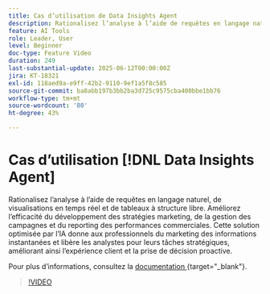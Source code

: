```yaml
---
title: Cas d’utilisation de Data Insights Agent
description: Rationalisez l’analyse à l’aide de requêtes en langage naturel, de visualisations en temps réel et de tableaux à structure libre. Améliorez l’efficacité du développement des stratégies marketing, de la gestion des campagnes et du reporting des performances commerciales.
feature: AI Tools
role: Leader, User
level: Beginner
doc-type: Feature Video
duration: 249
last-substantial-update: 2025-06-12T00:00:00Z
jira: KT-18321
exl-id: 118aed9a-e9ff-42b2-9110-9ef1a5f8c585
source-git-commit: ba8abb197b3bb2ba3d725c9575cba400bbe1bb76
workflow-type: tm+mt
source-wordcount: '80'
ht-degree: 43%

---
```


# Cas d’utilisation [!DNL Data Insights Agent]

Rationalisez l’analyse à l’aide de requêtes en langage naturel, de visualisations en temps réel et de tableaux à structure libre. Améliorez l’efficacité du développement des stratégies marketing, de la gestion des campagnes et du reporting des performances commerciales. Cette solution optimisée par l’IA donne aux professionnels du marketing des informations instantanées et libère les analystes pour leurs tâches stratégiques, améliorant ainsi l’expérience client et la prise de décision proactive.

Pour plus d’informations, consultez la [&#x200B; documentation &#x200B;](https://experienceleague.adobe.com/fr/docs/analytics-platform/using/cja-overview/cja-b2c-overview/data-analysis-ai){target="_blank"}.

>[!VIDEO](https://video.tv.adobe.com/v/3463896/?learn=on&enablevpops)
